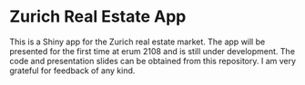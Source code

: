 # Zurich Real Estate App

This is a Shiny app for the Zurich real estate market. The app will be presented for the first time at erum 2108 and is still under development.
The code and presentation slides can be obtained from this repository. I am very grateful for feedback of any kind.